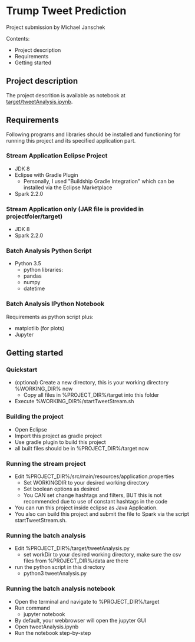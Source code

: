 # Trump Tweet Prediction
Project submission by Michael Janschek

Contents:
- Project description
- Requirements
- Getting started

## Project description
The project descrition is available as notebook at [target/tweetAnalysis.ipynb][0].

## Requirements
Following programs and libraries should be installed and functioning for running this project and its specified application part.

### Stream Application Eclipse Project
* JDK 8
* Eclipse with Gradle Plugin
  * Personally, I used "Buildship Gradle Integration" which can be installed via the Eclipse Marketplace
* Spark 2.2.0

### Stream Application only (JAR file is provided in projectfoler/target)
* JDK 8
* Spark 2.2.0

### Batch Analysis Python Script
* Python 3.5
  * python libraries:
  * pandas
  * numpy
  * datetime

### Batch Analysis IPython Notebook
Requirements as python script plus:
  * matplotlib (for plots)
* Jupyter

## Getting started

### Quickstart
- (optional) Create a new directory, this is your working directory %WORKING_DIR% now
  * Copy all files in %PROJECT_DIR%/target into this folder
- Execute %WORKING_DIR%/startTweetStream.sh

### Building the project
- Open Eclipse
- Import this project as gradle project
- Use gradle plugin to build this project
- all built files should be in %PROJECT_DIR%/target now

### Running the stream project
- Edit %PROJECT_DIR%/src/main/resources/application.properties
  * Set WORKINGDIR to your desired working directory
  * Set boolean options as desired
  * You CAN set change hashtags and filters, BUT this is not recommended due to use of constant hashtags in the code
- You can run this project inside eclipse as Java Application.
- You also can build this project and submit the file to Spark via the script startTweetStream.sh.

### Running the batch analysis
- Edit %PROJECT_DIR%/target/tweetAnalysis.py
  * set workDir to your desired working directory, make sure the csv files from %PROJECT_DIR%/data are there
- run the python script in this directory
  * python3 tweetAnalysis.py

### Running the batch analysis notebook
- Open the terminal and navigate to %PROJECT_DIR%/target
- Run command
  * jupyter notebook
- By default, your webbrowser will open the jupyter GUI
- Open tweetAnalysis.ipynb
- Run the notebook step-by-step

[0]: https://github.com/gargi/trumpTweets/blob/master/src/main/python/tweetAnalysis.ipynb "Tweet Analysis Notebook"